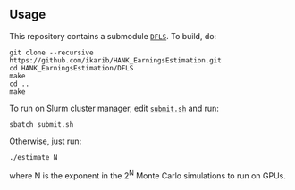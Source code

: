 ## Usage

This repository contains a submodule [`DFLS`](../../../DFLS). To build, do:
```
git clone --recursive https://github.com/ikarib/HANK_EarningsEstimation.git
cd HANK_EarningsEstimation/DFLS
make
cd ..
make
```
To run on Slurm cluster manager, edit [`submit.sh`](./submit.sh) and run:
```
sbatch submit.sh
```
Otherwise, just run:
```
./estimate N
```
where N is the exponent in the 2<sup>N</sup> Monte Carlo simulations to run on GPUs.
